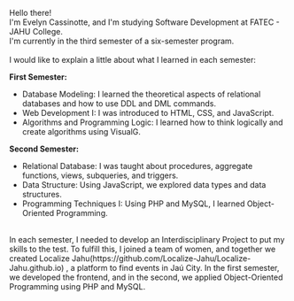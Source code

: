 Hello there!<br>
I'm Evelyn Cassinotte, and I'm studying Software Development at FATEC - JAHU College.<br>
I'm currently in the third semester of a six-semester program.<br>
<br>
I would like to explain a little about what I learned in each semester:<br>

**First Semester:**<br>
- Database Modeling: I learned the theoretical aspects of relational databases and how to use DDL and DML commands.
- Web Development I: I was introduced to HTML, CSS, and JavaScript.
- Algorithms and Programming Logic: I learned how to think logically and create algorithms using VisualG.

**Second Semester:**<br>
- Relational Database: I was taught about procedures, aggregate functions, views, subqueries, and triggers.
- Data Structure: Using JavaScript, we explored data types and data structures.
- Programming Techniques I: Using PHP and MySQL, I learned Object-Oriented Programming.
<br>
In each semester, I needed to develop an Interdisciplinary Project to put my skills to the test. To fulfill this, I joined a team of women, and together we created
Localize Jahu(https://github.com/Localize-Jahu/Localize-Jahu.github.io)
, a platform to find events in Jaú City. In the first semester, we developed the frontend, and in the second, we applied Object-Oriented Programming using PHP and MySQL.

